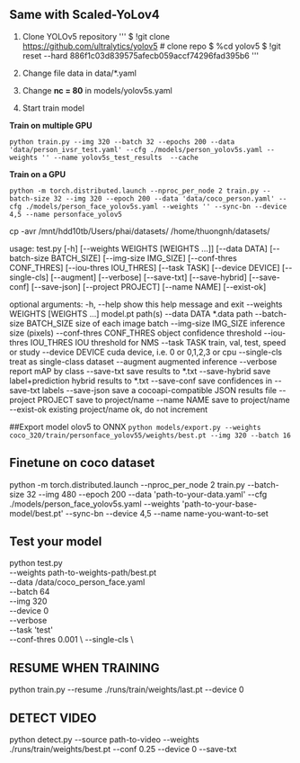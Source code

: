 ## Same with Scaled-YoLov4
1. Clone YOLOv5 repository
'''
$ !git clone https://github.com/ultralytics/yolov5  # clone repo
$ %cd yolov5
$ !git reset --hard 886f1c03d839575afecb059accf74296fad395b6
'''

2. Change file data in data/*.yaml

3. Change **nc = 80** in models/yolov5s.yaml

4. Start train model 

**Train on multiple GPU**

`python train.py --img 320 --batch 32 --epochs 200 --data 'data/person_ivsr_test.yaml' --cfg ./models/person_yolov5s.yaml --weights '' --name yolov5s_test_results  --cache`

**Train on a GPU**

`python -m torch.distributed.launch --nproc_per_node 2 train.py --batch-size 32 --img 320 --epoch 200 --data 'data/coco_person.yaml' --cfg ./models/person_face_yolov5s.yaml --weights '' --sync-bn --device 4,5 --name personface_yolov5`



cp -avr /mnt/hdd10tb/Users/phai/datasets/ /home/thuongnh/datasets/

usage: test.py [-h] [--weights WEIGHTS [WEIGHTS ...]] [--data DATA]
               [--batch-size BATCH_SIZE] [--img-size IMG_SIZE]
               [--conf-thres CONF_THRES] [--iou-thres IOU_THRES] [--task TASK]
               [--device DEVICE] [--single-cls] [--augment] [--verbose]
               [--save-txt] [--save-hybrid] [--save-conf] [--save-json]
               [--project PROJECT] [--name NAME] [--exist-ok]

optional arguments:
  -h, --help            show this help message and exit
  --weights WEIGHTS [WEIGHTS ...]
                        model.pt path(s)
  --data DATA           *.data path
  --batch-size BATCH_SIZE
                        size of each image batch
  --img-size IMG_SIZE   inference size (pixels)
  --conf-thres CONF_THRES
                        object confidence threshold
  --iou-thres IOU_THRES
                        IOU threshold for NMS
  --task TASK           train, val, test, speed or study
  --device DEVICE       cuda device, i.e. 0 or 0,1,2,3 or cpu
  --single-cls          treat as single-class dataset
  --augment             augmented inference
  --verbose             report mAP by class
  --save-txt            save results to *.txt
  --save-hybrid         save label+prediction hybrid results to *.txt
  --save-conf           save confidences in --save-txt labels
  --save-json           save a cocoapi-compatible JSON results file
  --project PROJECT     save to project/name
  --name NAME           save to project/name
  --exist-ok            existing project/name ok, do not increment


##Export model olov5 to ONNX 
`python models/export.py --weights coco_320/train/personface_yolov55/weights/best.pt --img 320 --batch 16`

## Finetune on coco dataset
python -m torch.distributed.launch --nproc_per_node 2 train.py --batch-size 32 --img 480 --epoch 200 --data 'path-to-your-data.yaml' --cfg ./models/person_face_yolov5s.yaml --weights 'path-to-your-base-model/best.pt' --sync-bn --device 4,5 --name name-you-want-to-set

## Test your model

python test.py \
        --weights path-to-weights-path/best.pt \
        --data /data/coco_person_face.yaml \
        --batch 64 \
        --img 320 \
        --device 0 \
        --verbose \
        --task 'test'\
        --conf-thres 0.001 \ 
	--single-cls \

## RESUME WHEN TRAINING
python train.py --resume ./runs/train/weights/last.pt --device 0

## DETECT VIDEO 
python detect.py --source path-to-video --weights ./runs/train/weights/best.pt --conf 0.25 --device 0 --save-txt

